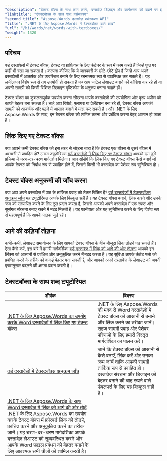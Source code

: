 ```yaml
---
"description": "टेक्स्ट बॉक्स के साथ काम करने, दस्तावेज़ डिज़ाइन और कार्यक्षमता को बढ़ाने पर इन विस्तृत ट्यूटोरियल के साथ .NET के लिए Aspose.Words की शक्ति को अनलॉक करें।"
"linktitle": "टेक्स्टबॉक्स के साथ शब्द प्रसंस्करण"
"second_title": "Aspose.Words दस्तावेज़ प्रसंस्करण API"
"title": ".NET के लिए Aspose.Words में टेक्स्टबॉक्स वाले शब्द"
"url": "/hi/words/net/words-with-textboxes/"
"weight": 1320
---
```


## परिचय

वर्ड दस्तावेज़ों में टेक्स्ट बॉक्स, टेक्स्ट या ग्राफ़िक्स के लिए कंटेनर के रूप में काम करते हैं जिन्हें पृष्ठ पर कहीं भी रखा जा सकता है। कल्पना कीजिए कि ये जानकारी के छोटे-छोटे द्वीप हैं जिन्हें आप अपने दस्तावेज़ों में आकर्षक और व्यवस्थित बनाने के लिए रचनात्मक रूप से व्यवस्थित कर सकते हैं। यह लचीलापन विशेष रूप से तब उपयोगी हो सकता है जब आप जटिल लेआउट बनाने की कोशिश कर रहे हों या अपनी सामग्री को किसी विशिष्ट डिज़ाइन दृष्टिकोण के अनुरूप बनाना चाहते हों।

टेक्स्ट बॉक्स का कुशलतापूर्वक उपयोग करना सीखना आपके दस्तावेज़ों की उपयोगिता और दृश्य अपील को काफ़ी बेहतर बना सकता है। चाहे आप रिपोर्ट, फ़्लायर्स या प्रेज़ेंटेशन बना रहे हों, टेक्स्ट बॉक्स आपकी सामग्री को आकर्षक और पढ़ने में आसान बनाने में मदद कर सकते हैं। और .NET के लिए Aspose.Words के साथ, इन टेक्स्ट बॉक्स को शामिल करना और प्रबंधित करना बेहद आसान हो जाता है।

## लिंक किए गए टेक्स्ट बॉक्स

क्या आपने कभी टेक्स्ट बॉक्स को इस तरह से जोड़ना चाहा है कि टेक्स्ट एक बॉक्स से दूसरे बॉक्स में आसानी से प्रवाहित हो? हमारा ट्यूटोरियल [वर्ड दस्तावेज़ों में लिंक किए गए टेक्स्ट बॉक्स](./linked-text-boxes/) आपको इस पूरी प्रक्रिया में चरण-दर-चरण मार्गदर्शन मिलेगा। आप सीखेंगे कि लिंक किए गए टेक्स्ट बॉक्स कैसे बनाएँ जो आपके टेक्स्ट को निर्बाध रूप से प्रवाहित होने दें, जिससे किसी भी दस्तावेज़ का पेशेवर रूप सुनिश्चित हो।

## टेक्स्ट बॉक्स अनुक्रमों की जाँच करना

क्या आप अपने दस्तावेज़ में पाठ के तार्किक प्रवाह को लेकर चिंतित हैं? [वर्ड दस्तावेज़ों में टेक्स्टबॉक्स अनुक्रम जाँच](./textbox-sequences-check/) यह ट्यूटोरियल आपके लिए बिल्कुल सही है। यह टेक्स्ट बॉक्स बनाने, लिंक करने और उनके क्रम को सत्यापित करने के लिए टूल प्रदान करता है, जिससे आपको अपने दस्तावेज़ में एक स्पष्ट और सुसंगत संरचना बनाए रखने में मदद मिलती है। यह पठनीयता और यह सुनिश्चित करने के लिए विशेष रूप से महत्वपूर्ण है कि आपके पाठक जुड़े रहें।

## आगे की कड़ियाँ तोड़ना

कभी-कभी, लेआउट समायोजन के लिए आपको टेक्स्ट बॉक्स के बीच मौजूदा लिंक तोड़ने पड़ सकते हैं। ऐसा कैसे करें, इस बारे में हमारी मार्गदर्शिका [वर्ड दस्तावेज़ में लिंक को आगे की ओर तोड़ना](./break-forward-link/) आपको इन लिंक्स को आसानी से प्रबंधित और अनुकूलित करने में मदद करता है। यह सुविधा आपके कंटेंट फ्लो को प्रबंधित करने के तरीके को वाकई बेहतर बना सकती है, और आपको अपने दस्तावेज़ के लेआउट को अपनी इच्छानुसार बदलने की क्षमता प्रदान करती है।

## टेक्स्टबॉक्स के साथ शब्द ट्यूटोरियल
| शीर्षक | विवरण |
| --- | --- |
| [.NET के लिए Aspose.Words का उपयोग करके Word दस्तावेज़ों में लिंक किए गए टेक्स्ट बॉक्स](./linked-text-boxes/) | .NET के लिए Aspose.Words की मदद से Word दस्तावेज़ों में टेक्स्ट बॉक्स को आसानी से बनाने और लिंक करने का तरीका जानें। सहज सामग्री प्रवाह और पेशेवर परिणामों के लिए हमारी विस्तृत मार्गदर्शिका का पालन करें। |
| [वर्ड दस्तावेज़ों में टेक्स्टबॉक्स अनुक्रम जाँच](./textbox-sequences-check/) | जानें कि टेक्स्ट बॉक्स को आसानी से कैसे बनाएँ, लिंक करें और उनका क्रम जांचें ताकि आपकी सामग्री तार्किक रूप से प्रवाहित हो। दस्तावेज़ संरचना और डिज़ाइन को बेहतर बनाने की चाह रखने वाले डेवलपर्स के लिए यह बिल्कुल सही है। |
| [.NET के लिए Aspose.Words के साथ Word दस्तावेज़ में लिंक को आगे की ओर तोड़ें](./break-forward-link/) .NET के लिए Aspose.Words का उपयोग करके टेक्स्ट बॉक्स में फ़ॉरवर्ड लिंक को तोड़ने, प्रबंधित करने और अनुकूलित करने का तरीका जानें। यह चरण-दर-चरण मार्गदर्शिका आपके दस्तावेज़ लेआउट को सुव्यवस्थित करने और आपके Word फ़ाइल प्रबंधन को बेहतर बनाने के लिए आवश्यक सभी चीज़ों को शामिल करती है। |